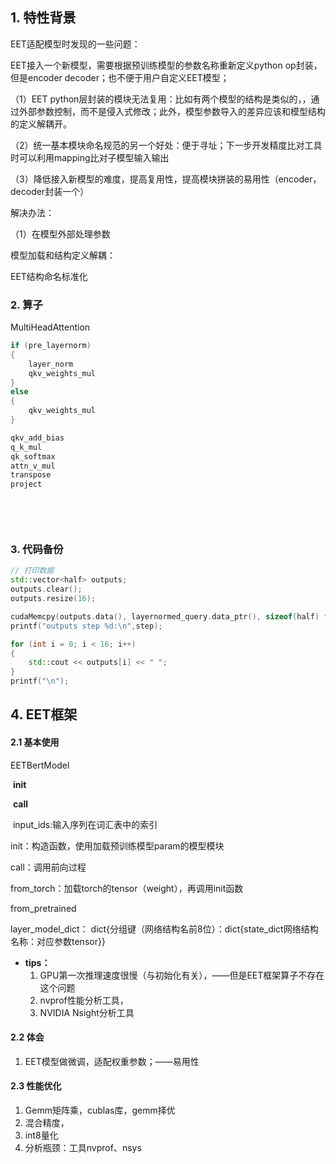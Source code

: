 ## 1. 特性背景

EET适配模型时发现的一些问题：

EET接入一个新模型，需要根据预训练模型的参数名称重新定义python op封装，但是encoder decoder；也不便于用户自定义EET模型；

（1）EET python层封装的模块无法复用：比如有两个模型的结构是类似的，，通过外部参数控制，而不是侵入式修改；此外，模型参数导入的差异应该和模型结构的定义解耦开。

（2）统一基本模块命名规范的另一个好处：便于寻址；下一步开发精度比对工具时可以利用mapping比对子模型输入输出

（3）降低接入新模型的难度，提高复用性，提高模块拼装的易用性（encoder，decoder封装一个）



解决办法：

（1）在模型外部处理参数

模型加载和结构定义解耦：

EET结构命名标准化







### 2. 算子

MultiHeadAttention

```C++
if (pre_layernorm) 
{
    layer_norm
	qkv_weights_mul
} 
else 
{
    qkv_weights_mul
}

qkv_add_bias
q_k_mul
qk_softmax
attn_v_mul
transpose
project

    


```

​	

### 3. 代码备份

```C++
// 打印数据
std::vector<half> outputs;
outputs.clear();
outputs.resize(16);

cudaMemcpy(outputs.data(), layernormed_query.data_ptr(), sizeof(half) * 16, cudaMemcpyDeviceToHost);
printf("outputs step %d:\n",step);

for (int i = 0; i < 16; i++)
{
    std::cout << outputs[i] << " ";
}
printf("\n");
```



## 4.  EET框架

#### 2.1 基本使用

EETBertModel

​	__init__

​	__call__

​		input_ids:输入序列在词汇表中的索引

init：构造函数，使用加载预训练模型param的模型模块

call：调用前向过程

from_torch：加载torch的tensor（weight），再调用init函数



from_pretrained

layer_model_dict：	dict{分组键（网络结构名前8位）：dict{state_dict网络结构名称：对应参数tensor}}



- **tips：**
  1. GPU第一次推理速度很慢（与初始化有关），——但是EET框架算子不存在这个问题
  2. nvprof性能分析工具，
  3. NVIDIA Nsight分析工具





#### 2.2 体会

1. EET模型做微调，适配权重参数；——易用性





#### 2.3 性能优化

1. Gemm矩阵乘，cublas库，gemm择优
2. 混合精度，
3. int8量化
4. 分析瓶颈：工具nvprof、nsys